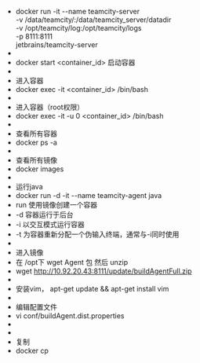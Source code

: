 - docker run -it --name teamcity-server \
  -v /data/teamcity/:/data/teamcity_server/datadir \
  -v /opt/teamcity/log:/opt/teamcity/logs \
  -p 8111:8111 \
  jetbrains/teamcity-server
-
- docker start <container_id> 启动容器
-
- 进入容器
- docker exec -it <container_id> /bin/bash
-
- 进入容器（root权限）
- docker exec -it -u 0 <container_id> /bin/bash
-
- 查看所有容器
- docker ps -a
-
- 查看所有镜像
- docker images
-
- 运行java
- docker run -d -it --name teamcity-agent java
- run 使用镜像创建一个容器
- -d 容器运行于后台
- -i 以交互模式运行容器
- -t 为容器重新分配一个伪输入终端，通常与-i同时使用
-
- 进入镜像
- 在 /opt下 wget Agent 包 然后 unzip
- wget http://10.92.20.43:8111/update/buildAgentFull.zip
-
- 安装vim， apt-get update && apt-get install vim
-
- 编辑配置文件
- vi conf/buildAgent.dist.properties
-
-
- 复制
- docker cp